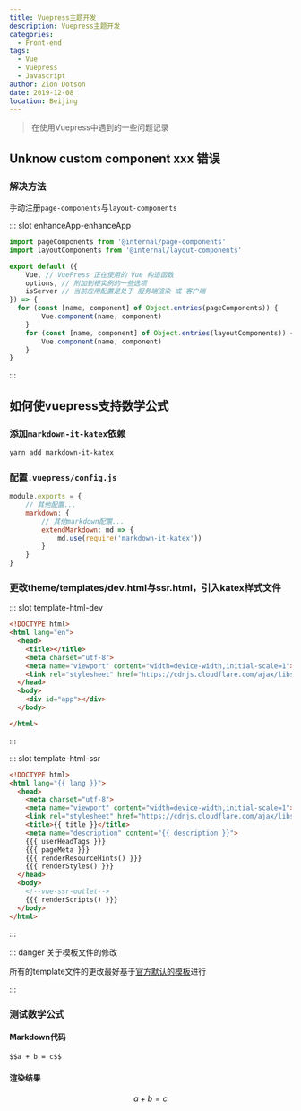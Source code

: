 ```yaml
---
title: Vuepress主题开发
description: Vuepress主题开发
categories: 
  - Front-end
tags: 
  - Vue
  - Vuepress
  - Javascript
author: Zion Dotson
date: 2019-12-08
location: Beijing
---
```


> 在使用Vuepress中遇到的一些问题记录

<!-- more -->

## Unknow custom component xxx 错误

### 解决方法

手动注册`page-components`与`layout-components`

<Util-CodeTab
  key-prefix="enhanceApp"
  :code-types="['enhanceApp']"
  default-active-code-type="enhanceApp"
/>
::: slot enhanceApp-enhanceApp
```js
import pageComponents from '@internal/page-components'
import layoutComponents from '@internal/layout-components'

export default ({
	Vue, // VuePress 正在使用的 Vue 构造函数
	options, // 附加到根实例的一些选项
	isServer // 当前应用配置是处于 服务端渲染 或 客户端
}) => {
  for (const [name, component] of Object.entries(pageComponents)) {
		Vue.component(name, component)
	}
	for (const [name, component] of Object.entries(layoutComponents)) {
		Vue.component(name, component)
	}
}
```
:::


## 如何使vuepress支持数学公式

### 添加`markdown-it-katex`依赖

```sh
yarn add markdown-it-katex
```

### 配置`.vuepress/config.js`

```js
module.exports = {
	// 其他配置...
	markdown: {
		// 其他markdown配置...
		extendMarkdown: md => {
			md.use(require('markdown-it-katex'))
		}
	}
}
```

### 更改theme/templates/dev.html与ssr.html，引入katex样式文件

<Util-CodeTab
  key-prefix="template-html"
  :code-types="['dev', 'ssr']"
  default-active-code-type="dev"
/>
::: slot template-html-dev
```html
<!DOCTYPE html>
<html lang="en">
  <head>
    <title></title>
    <meta charset="utf-8">
    <meta name="viewport" content="width=device-width,initial-scale=1">
    <link rel="stylesheet" href="https://cdnjs.cloudflare.com/ajax/libs/KaTeX/0.5.1/katex.min.css">
  </head>
  <body>
    <div id="app"></div>
  </body>

</html>
```
:::

::: slot template-html-ssr
```html
<!DOCTYPE html>
<html lang="{{ lang }}">
  <head>
    <meta charset="utf-8">
    <meta name="viewport" content="width=device-width,initial-scale=1">
    <link rel="stylesheet" href="https://cdnjs.cloudflare.com/ajax/libs/KaTeX/0.5.1/katex.min.css">
    <title>{{ title }}</title>
    <meta name="description" content="{{ description }}">
    {{{ userHeadTags }}}
    {{{ pageMeta }}}
    {{{ renderResourceHints() }}}
    {{{ renderStyles() }}}
  </head>
  <body>
    <!--vue-ssr-outlet-->
    {{{ renderScripts() }}}
  </body>
</html>
```
:::

::: danger 关于模板文件的修改

所有的template文件的更改最好基于[官方默认的模板](https://github.com/vuejs/vuepress/blob/master/packages/%40vuepress/core/lib/client/index.dev.html)进行

:::

### 测试数学公式

#### Markdown代码

```md
$$a + b = c$$
```

#### 渲染结果

$$a + b = c$$
